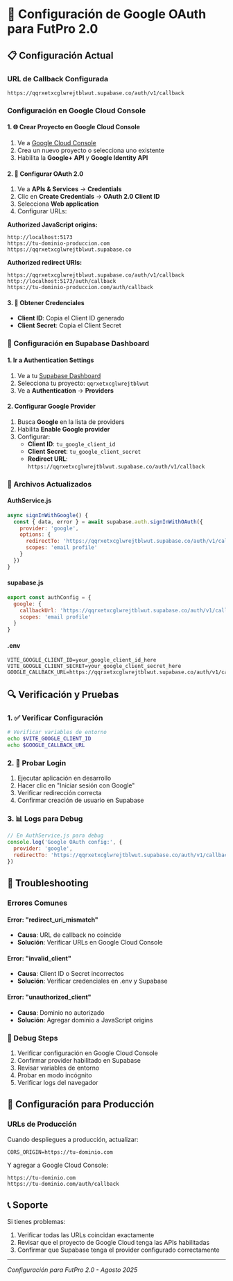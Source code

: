 # 🔐 Configuración de Google OAuth para FutPro 2.0

## 📋 Configuración Actual

### URL de Callback Configurada
```
https://qqrxetxcglwrejtblwut.supabase.co/auth/v1/callback
```

### Configuración en Google Cloud Console

#### 1. 🌐 Crear Proyecto en Google Cloud Console
1. Ve a [Google Cloud Console](https://console.cloud.google.com/)
2. Crea un nuevo proyecto o selecciona uno existente
3. Habilita la **Google+ API** y **Google Identity API**

#### 2. 🔐 Configurar OAuth 2.0
1. Ve a **APIs & Services** → **Credentials**
2. Clic en **Create Credentials** → **OAuth 2.0 Client ID**
3. Selecciona **Web application**
4. Configurar URLs:

**Authorized JavaScript origins:**
```
http://localhost:5173
https://tu-dominio-produccion.com
https://qqrxetxcglwrejtblwut.supabase.co
```

**Authorized redirect URIs:**
```
https://qqrxetxcglwrejtblwut.supabase.co/auth/v1/callback
http://localhost:5173/auth/callback
https://tu-dominio-produccion.com/auth/callback
```

#### 3. 📝 Obtener Credenciales
- **Client ID**: Copia el Client ID generado
- **Client Secret**: Copia el Client Secret

### 🔧 Configuración en Supabase Dashboard

#### 1. Ir a Authentication Settings
1. Ve a tu [Supabase Dashboard](https://supabase.com/dashboard)
2. Selecciona tu proyecto: `qqrxetxcglwrejtblwut`
3. Ve a **Authentication** → **Providers**

#### 2. Configurar Google Provider
1. Busca **Google** en la lista de providers
2. Habilita **Enable Google provider**
3. Configurar:
   - **Client ID**: `tu_google_client_id`
   - **Client Secret**: `tu_google_client_secret`
   - **Redirect URL**: `https://qqrxetxcglwrejtblwut.supabase.co/auth/v1/callback`

### 📂 Archivos Actualizados

#### AuthService.js
```javascript
async signInWithGoogle() {
  const { data, error } = await supabase.auth.signInWithOAuth({
    provider: 'google',
    options: {
      redirectTo: 'https://qqrxetxcglwrejtblwut.supabase.co/auth/v1/callback',
      scopes: 'email profile'
    }
  })
}
```

#### supabase.js
```javascript
export const authConfig = {
  google: {
    callbackUrl: 'https://qqrxetxcglwrejtblwut.supabase.co/auth/v1/callback',
    scopes: 'email profile'
  }
}
```

#### .env
```env
VITE_GOOGLE_CLIENT_ID=your_google_client_id_here
VITE_GOOGLE_CLIENT_SECRET=your_google_client_secret_here
GOOGLE_CALLBACK_URL=https://qqrxetxcglwrejtblwut.supabase.co/auth/v1/callback
```

## 🔍 Verificación y Pruebas

### 1. ✅ Verificar Configuración
```bash
# Verificar variables de entorno
echo $VITE_GOOGLE_CLIENT_ID
echo $GOOGLE_CALLBACK_URL
```

### 2. 🧪 Probar Login
1. Ejecutar aplicación en desarrollo
2. Hacer clic en "Iniciar sesión con Google"
3. Verificar redirección correcta
4. Confirmar creación de usuario en Supabase

### 3. 📊 Logs para Debug
```javascript
// En AuthService.js para debug
console.log('Google OAuth config:', {
  provider: 'google',
  redirectTo: 'https://qqrxetxcglwrejtblwut.supabase.co/auth/v1/callback'
})
```

## 🚨 Troubleshooting

### Errores Comunes

#### Error: "redirect_uri_mismatch"
- **Causa**: URL de callback no coincide
- **Solución**: Verificar URLs en Google Cloud Console

#### Error: "invalid_client"
- **Causa**: Client ID o Secret incorrectos
- **Solución**: Verificar credenciales en .env y Supabase

#### Error: "unauthorized_client"
- **Causa**: Dominio no autorizado
- **Solución**: Agregar dominio a JavaScript origins

### 🔧 Debug Steps
1. Verificar configuración en Google Cloud Console
2. Confirmar provider habilitado en Supabase
3. Revisar variables de entorno
4. Probar en modo incógnito
5. Verificar logs del navegador

## 📱 Configuración para Producción

### URLs de Producción
Cuando despliegues a producción, actualizar:

```env
CORS_ORIGIN=https://tu-dominio.com
```

Y agregar a Google Cloud Console:
```
https://tu-dominio.com
https://tu-dominio.com/auth/callback
```

## 📞 Soporte
Si tienes problemas:
1. Verificar todas las URLs coincidan exactamente
2. Revisar que el proyecto de Google Cloud tenga las APIs habilitadas
3. Confirmar que Supabase tenga el provider configurado correctamente

---
*Configuración para FutPro 2.0 - Agosto 2025*
